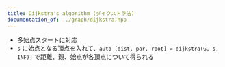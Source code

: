 ```yaml
---
title: Dijkstra's algorithm (ダイクストラ法)
documentation_of: ../graph/dijkstra.hpp
---
```


- 多始点スタートに対応
- `s` に始点となる頂点を入れて、`auto [dist, par, root] = dijkstra(G, s, INF);` で距離、親、始点が各頂点について得られる
